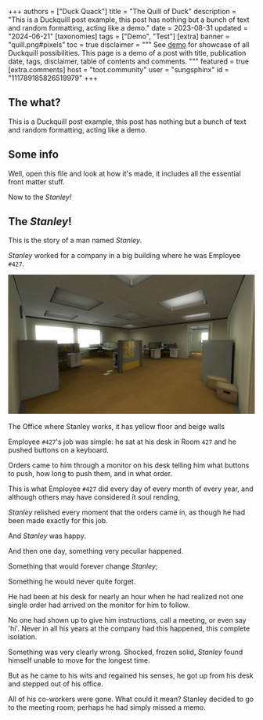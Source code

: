 +++
authors = ["Duck Quack"]
title = "The Quill of Duck"
description = "This is a Duckquill post example, this post has nothing but a bunch of text and random formatting, acting like a demo."
date = 2023-08-31
updated = "2024-06-21"
[taxonomies]
tags = ["Demo", "Test"]
[extra]
banner = "quill.png#pixels"
toc = true
disclaimer = """
See [demo](@/demo/index.md) for showcase of all Duckquill possibilities. This page is a demo of a post with title, publication date, tags, disclaimer, table of contents and comments.
"""
featured = true
[extra.comments]
host = "toot.community"
user = "sungsphinx"
id = "111789185826519979"
+++

## The what?

This is a Duckquill post example, this post has nothing but a bunch of text and random formatting, acting like a demo.

## Some info

Well, open this file and look at how it's made, it includes all the essential front matter stuff.

Now to the _Stanley!_

## The _Stanley_!

This is the story of a man named _Stanley_.

_Stanley_ worked for a company in a big building where he was Employee `#427`.

![The Office](the-office.webp)
<figcaption>The Office where Stanley works, it has yellow floor and beige walls</figcaption>

Employee `#427`'s job was simple: he sat at his desk in Room `427` and he pushed buttons on a keyboard.

Orders came to him through a monitor on his desk telling him what buttons to push, how long to push them, and in what order.

This is what Employee `#427` did every day of every month of every year, and although others may have considered it soul rending,

_Stanley_ relished every moment that the orders came in, as though he had been made exactly for this job.

And _Stanley_ was happy.

And then one day, something very peculiar happened.

Something that would forever change _Stanley_;

Something he would never quite forget.

He had been at his desk for nearly an hour when he had realized not one single order had arrived on the monitor for him to follow.

No one had shown up to give him instructions, call a meeting, or even say 'hi'. Never in all his years at the company had this happened, this complete isolation.

Something was very clearly wrong. Shocked, frozen solid, _Stanley_ found himself unable to move for the longest time.

But as he came to his wits and regained his senses, he got up from his desk and stepped out of his office.

All of his co-workers were gone. What could it mean? Stanley decided to go to the meeting room; perhaps he had simply missed a memo.
